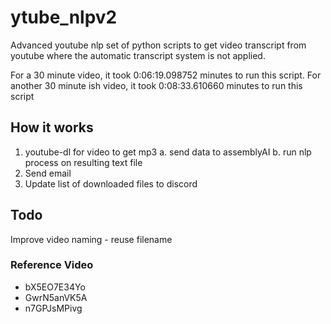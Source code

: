 # ytube_nlpv2
Advanced youtube nlp set of python scripts to get video transcript from youtube
where the automatic transcript system is not applied.

For a 30 minute video, it took 0:06:19.098752 minutes to run this script.
For another 30 minute ish video, it took 0:08:33.610660 minutes to run this script
## How it works

1. youtube-dl for video to get mp3
  a. send data to assemblyAI
  b. run nlp process on resulting text file
2. Send email 
3. Update list of downloaded files to discord

## Todo

Improve video naming - reuse filename

### Reference Video

- bX5EO7E34Yo
- GwrN5anVK5A
- n7GPJsMPivg